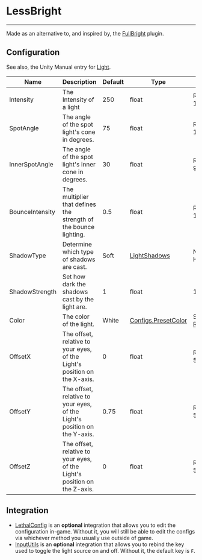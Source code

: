 # LessBright

---

Made as an alternative to, and inspired by, the [FullBright][1] plugin.

## Configuration

See also, the Unity Manual entry for [Light][2].

| Name            | Description                                                               | Default | Type                     | Options            |
|-----------------|---------------------------------------------------------------------------|---------|--------------------------|--------------------|
| Intensity       | The Intensity of a light                                                  | 250     | float                    | Range(0, 1_000)    |
| SpotAngle       | The angle of the spot light's cone in degrees.                            | 75      | float                    | Range(0, 120)      |
| InnerSpotAngle  | The angle of the spot light's inner cone in degrees.                      | 30      | float                    | Range(0, 90)       |
| BounceIntensity | The multiplier that defines the strength of the bounce lighting.          | 0.5     | float                    | Range(0, 1)        |
| ShadowType      | Determine which type of shadows are cast.                                 | Soft    | [LightShadows][3]        | None, Hard, Soft   |
| ShadowStrength  | Set how dark the shadows cast by the light are.                           | 1       | float                    | 1                  |
| Color           | The color of the light.                                                   | White   | [Configs.PresetColor][4] | See [Reference][4] |
| OffsetX         | The offset, relative to your eyes, of the Light's position on the X-axis. | 0       | float                    | Range(-5, 5)       |
| OffsetY         | The offset, relative to your eyes, of the Light's position on the Y-axis. | 0.75    | float                    | Range(-5, 5)       |
| OffsetZ         | The offset, relative to your eyes, of the Light's position on the Z-axis. | 0       | float                    | Range(-5, 5)       |

## Integration

- [LethalConfig][5] is an **optional** integration that allows you to edit the configuration in-game. Without it, you will still be able to edit the configs via whichever method you usually use outside of game.
- [InputUtils][6] is an **optional** integration that allows you to rebind the key used to toggle the light source on and off. Without it, the default key is `F`.

[1]: https://thunderstore.io/c/lethal-company/p/OndysWorks/FullBright/ "FullBright Thunderstore Page"
[2]: https://docs.unity3d.com/Manual/class-Light.html "Unity Documentation: Light"
[3]: https://docs.unity3d.com/ScriptReference/LightShadows.html "Unity Documentation: LightShadows"
[4]: ../Utils/Configs.cs "Configs.PresetColor"
[5]: https://thunderstore.io/c/lethal-company/p/AinaVT/LethalConfig/ "LethalConfig Thunderstore Page"
[6]: https://thunderstore.io/c/lethal-company/p/Rune580/LethalCompany_InputUtils/ "InputUtils Thunderstore Page"
